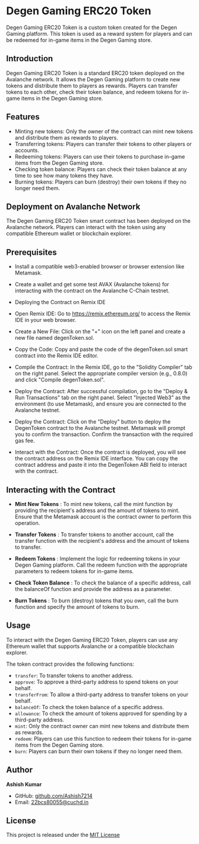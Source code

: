 # Degen Gaming ERC20 Token

Degen Gaming ERC20 Token is a custom token created for the Degen Gaming platform. This token is used as a reward system for players and can be redeemed for in-game items in the Degen Gaming store.

## Introduction

Degen Gaming ERC20 Token is a standard ERC20 token deployed on the Avalanche network. It allows the Degen Gaming platform to create new tokens and distribute them to players as rewards. Players can transfer tokens to each other, check their token balance, and redeem tokens for in-game items in the Degen Gaming store.

## Features

- Minting new tokens: Only the owner of the contract can mint new tokens and distribute them as rewards to players.
- Transferring tokens: Players can transfer their tokens to other players or accounts.
- Redeeming tokens: Players can use their tokens to purchase in-game items from the Degen Gaming store.
- Checking token balance: Players can check their token balance at any time to see how many tokens they have.
- Burning tokens: Players can burn (destroy) their own tokens if they no longer need them.

## Deployment on Avalanche Network

The Degen Gaming ERC20 Token smart contract has been deployed on the Avalanche network. Players can interact with the token using any compatible Ethereum wallet or blockchain explorer.

## Prerequisites
- Install a compatible web3-enabled browser or browser extension like Metamask.
- Create a wallet and get some test AVAX (Avalanche tokens) for interacting with the contract on the Avalanche C-Chain testnet.
- Deploying the Contract on Remix IDE
- Open Remix IDE: Go to https://remix.ethereum.org/ to access the Remix IDE in your web browser.

- Create a New File: Click on the "+" icon on the left panel and create a new file named degenToken.sol.

- Copy the Code: Copy and paste the code of the degenToken.sol smart contract into the Remix IDE editor.

- Compile the Contract: In the Remix IDE, go to the "Solidity Compiler" tab on the right panel. Select the appropriate compiler version (e.g., 0.8.0) and click "Compile 
  degenToken.sol".

- Deploy the Contract: After successful compilation, go to the "Deploy & Run Transactions" tab on the right panel. Select "Injected Web3" as the environment (to use 
  Metamask), and ensure you are connected to the Avalanche testnet.

- Deploy the Contract: Click on the "Deploy" button to deploy the DegenToken contract to the Avalanche testnet. Metamask will prompt you to confirm the transaction. 
  Confirm the transaction with the required gas fee.

- Interact with the Contract: Once the contract is deployed, you will see the contract address on the Remix IDE interface. You can copy the contract address and paste it 
  into the DegenToken ABI field to interact with the contract.

## Interacting with the Contract
- **Mint New Tokens** : To mint new tokens, call the mint function by providing the recipient's address and the amount of tokens to mint. Ensure that the Metamask account 
 is the contract owner to perform this operation.

- **Transfer Tokens** : To transfer tokens to another account, call the transfer function with the recipient's address and the amount of tokens to transfer.

- **Redeem Tokens** : Implement the logic for redeeming tokens in your Degen Gaming platform. Call the redeem function with the appropriate parameters to redeem tokens for 
  in-game items.

- **Check Token Balance** : To check the balance of a specific address, call the balanceOf function and provide the address as a parameter.

- **Burn Tokens** : To burn (destroy) tokens that you own, call the burn function and specify the amount of tokens to burn.



## Usage

To interact with the Degen Gaming ERC20 Token, players can use any Ethereum wallet that supports Avalanche or a compatible blockchain explorer.

The token contract provides the following functions:

- `transfer`: To transfer tokens to another address.
- `approve`: To approve a third-party address to spend tokens on your behalf.
- `transferFrom`: To allow a third-party address to transfer tokens on your behalf.
- `balanceOf`: To check the token balance of a specific address.
- `allowance`: To check the amount of tokens approved for spending by a third-party address.
- `mint`: Only the contract owner can mint new tokens and distribute them as rewards.
- `redeem`: Players can use this function to redeem their tokens for in-game items from the Degen Gaming store.
- `burn`: Players can burn their own tokens if they no longer need them.

## Author

**Ashish Kumar**

- GitHub: [github.com/Ashish7214](https://github.com/Ashish7214)
- Email: 22bcs80055@cuchd.in

## License

This project is released under the [MIT License](LICENSE)

